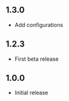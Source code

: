 <!-- https://developers.home-assistant.io/docs/add-ons/presentation#keeping-a-changelog -->

## 1.3.0

- Add configurations

## 1.2.3

- First beta release

## 1.0.0

- Initial release
